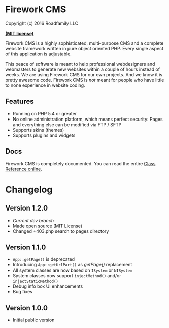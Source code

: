 Firework CMS
============

Copyright (c) 2016 Roadfamily LLC

**[(MIT license)](LICENSE.md)**

Firework CMS is a highly sophisticated, multi-purpose CMS and a complete website framework written in pure object oriented PHP.
Every single aspect of this application is adjustable.

This peace of software is meant to help professional webdesigners and webmasters to generate new websites within a couple of hours instead of weeks.
We are using Firework CMS for our own projects. And we know it is pretty awesome code.
Firework CMS is *not* meant for people who have little to none experience in website coding.

Features
--------
- Running on PHP 5.4 or greater
- No online administration platform, which means perfect security: Pages and everything else can be modified via FTP / SFTP
- Supports skins (themes)
- Supports plugins and widgets

Docs
----
Firework CMS is completely documented.
You can read the entire [Class Reference online](http://www.fireworkcms.com/docs/).

Changelog
=========

Version 1.2.0
-------------
- *Current dev branch*
- Made open source (MIT License)
- Changed +403.php search to pages directory

Version 1.1.0
-------------
- `App::getPage()` is deprecated
- Introducing `App::getUrlPart()` as *getPage()* replacement
- All system classes are now based on `ISystem` or `NISystem`
- System classes now support `injectMethod()` and/or `injectStaticMethod()`
- Debug info box UI enhancements
- Bug fixes

Version 1.0.0
-------------
- Initial public version

